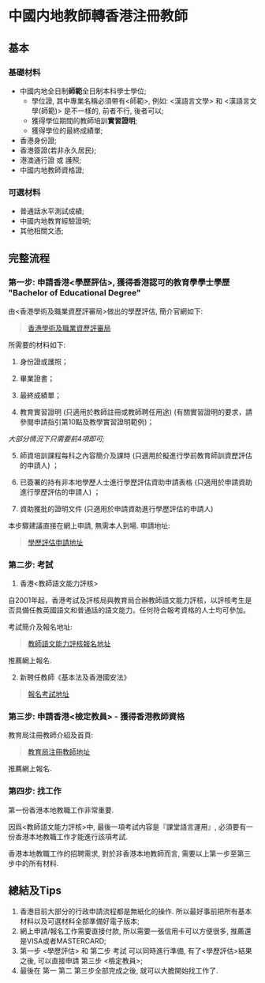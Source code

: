 # 中國内地教師轉香港注冊教師

## 基本

### 基礎材料

- 中國内地全日制**師範**全日制本科學士學位;
    - 學位證, 其中專業名稱必須帶有<師範>, 例如: <漢語言文學> 和 <漢語言文學(師範)> 是不一樣的, 前者不行, 後者可以;
    - 獲得學位期間的教師培訓**實習證明**;
    - 獲得學位的最終成績單;
- 香港身份證;
- 香港簽證(若非永久居民);
- 港澳通行證 或 護照;
- 中國内地教師資格證;

### 可選材料

- 普通話水平測試成績;
- 中國内地教育經驗證明;
- 其他相關文憑;

## 完整流程

### 第一步: 申請香港<學歷評估>, 獲得香港認可的教育學學士學歷 "Bachelor of Educational Degree"

由<香港學術及職業資歷評審局>做出的學歷評估, 簡介官網如下:

> [香港學術及職業資歷評審局](https://iportal.hkcaavq.edu.hk/process-of-assessment)

所需要的材料如下:

1. 身份證或護照；

2. 畢業證書；

3. 最終成績單；

4. 教育實習證明 (只適用於教師註冊或教師聘任用途) (有關實習證明的要求，請參閱申請指引第10點及教學實習證明範例)；

*大部分情況下只需要前4項即可;*

5. 師資培訓課程每科之內容簡介及課時 (只適用於擬進行學前教育師訓資歷評估的申請人) ；

6. 已簽署的持有非本地學歷人士進行學歷評估資助申請表格 (只適用於申請資助進行學歷評估的申請人) ；

7. 資助獲批的證明文件 (只適用於申請資助進行學歷評估的申請人)

本步驟建議直接在網上申請, 無需本人到場. 申請地址: 

> [學歷評估申請地址](https://iportal.hkcaavq.edu.hk/home)

### 第二步: 考試

1. 香港<教師語文能力評核>

自2001年起，香港考試及評核局與教育局合辦教師語文能力評核，以評核考生是否具備任教英國語文和普通話的語文能力。任何符合報考資格的人士均可參加。

考試簡介及報名地址:

> [教師語文能力評核報名地址](https://www.hkeaa.edu.hk/tc/lpat/introduction/)

推薦網上報名.

2. 新聘任教師《基本法及香港國安法》

> [報名考試地址](https://www.edb.gov.hk/tc/sch-admin/admin/about-sch-staff/blnst/index.html)

### 第三步: 申請香港<檢定教員> - 獲得香港教師資格

教育局注冊教師介紹及首頁:

> [教育局注冊教師地址](https://www.edb.gov.hk/tc/teacher/qualification-training-development/qualification/teacher-registration/index.html)

推薦網上報名.

### 第四步: 找工作


第一份香港本地教職工作非常重要.

因爲<教師語文能力評核>中, 最後一項考試内容是『課堂語言運用』, 必須要有一份香港本地教職工作才能進行該項考試.

香港本地教職工作的招聘需求, 對於非香港本地教師而言, 需要以上第一步至第三步中的所有材料.

## 總結及Tips

1. 香港目前大部分的行政申請流程都是無紙化的操作. 所以最好事前把所有基本材料以及可選材料全部準備好電子版本;
2. 網上申請/報名工作需要直接付款, 所以需要一張信用卡可以方便很多, 推薦還是VISA或者MASTERCARD;
3. 第一步 <學歷評估> 和 第二步 考試 可以同時進行準備, 有了<學歷評估>結果之後, 可以直接申請 第三步 <檢定教員>;
4. 最後在 第一 第二 第三步全部完成之後, 就可以大膽開始找工作了.

